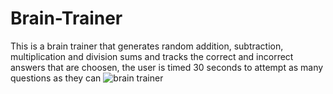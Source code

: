 # Brain-Trainer
This is a brain trainer that generates random addition, subtraction, multiplication and division sums and tracks the correct and incorrect answers
that are choosen, the user is timed 30 seconds to attempt as many questions as they can
![brain trainer](https://user-images.githubusercontent.com/79209011/141400400-cd222874-d61c-4ae4-8b28-aa9e032eef1e.jpg)
